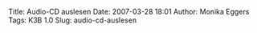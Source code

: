 Title: Audio-CD auslesen
Date: 2007-03-28 18:01
Author: Monika Eggers
Tags: K3B 1.0
Slug: audio-cd-auslesen



